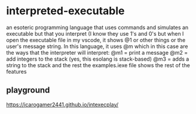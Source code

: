 # interpreted-executable
an esoteric programming language that uses commands and simulates an executable but that you interpret (I know they use 1's and 0's but when I open the executable file in my vscode, it shows @1 or other things or the user's message string. In this language, it uses @m<number> which in this case are the ways that the interpreter will interpret: @m1 = print a message @m2 = add integers to the stack (yes, this esolang is stack-based) @m3 = adds a string to the stack and the rest the examples.iexe file shows the rest of the features

## playground
https://icarogamer2441.github.io/intexecplay/
